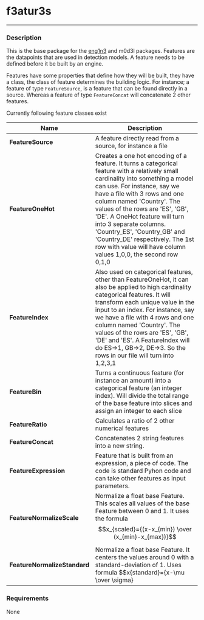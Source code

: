 # f3atur3s
- - - 

### Description

This is the base package for the [eng1n3](https://github.com/t0kk35/eng1n3) and m0d3l packages. Features are the datapoints that are used in detection models. 
A feature needs to be defined before it be built by an engine. 

Features have some properties that define how they will be built, they have a class, the class of feature determines the 
building logic. For instance; a feature of type `FeatureSource`, is a feature that can be found directly in a source. 
Whereas a feature of type `FeatureConcat` will concatenate 2 other features.

Currently following feature classes exist

| **Name**                   | Description                                                                                                                                                                                                                                                                                                                                                                                                                                                    |
|----------------------------|----------------------------------------------------------------------------------------------------------------------------------------------------------------------------------------------------------------------------------------------------------------------------------------------------------------------------------------------------------------------------------------------------------------------------------------------------------------|
| **FeatureSource**          | A feature directly read from a source, for instance a file                                                                                                                                                                                                                                                                                                                                                                                                     |
| **FeatureOneHot**          | Creates a one hot encoding of a feature. It turns a categorical feature with a relatively small cardinality into something a model can use. For instance, say we have a file with 3 rows and one column named 'Country'. The values of the rows are 'ES', 'GB', 'DE'. A OneHot feature will turn into 3 separate columns. 'Country_ES', 'Country_GB' and 'Country_DE' respectively. The 1st row with value will have column values 1,0,0, the second row 0,1,0 |
| **FeatureIndex**           | Also used on categorical features, other than FeatureOneHot, it can also be applied to high cardinality categorical features. It will transform each unique value in the input to an index. For instance, say we have a file with 4 rows and one column named 'Country'. The values of the rows are 'ES', 'GB', 'DE' and 'ES'. A FeatureIndex will do ES->1, GB->2, DE->3. So the rows in our file will turn into 1,2,3,1                                      |
| **FeatureBin**             | Turns a continuous feature (for instance an amount) into a categorical feature (an integer index). Will divide the total range of the base feature into slices and assign an integer to each slice                                                                                                                                                                                                                                                             |
| **FeatureRatio**           | Calculates a ratio of 2 other numerical features                                                                                                                                                                                                                                                                                                                                                                                                               |
| **FeatureConcat**          | Concatenates 2 string features into a new string.                                                                                                                                                                                                                                                                                                                                                                                                              |
| **FeatureExpression**      | Feature that is built from an expression, a piece of code. The code is standard Pyhon code and can take other features as input parameters.                                                                                                                                                                                                                                                                                                                    |
| **FeatureNormalizeScale**  | Normalize a float base Feature. This scales all values of the base Feature between 0 and 1. It uses the formula $$x_{scaled}={(x-x_{min}) \over (x_{min}-x_{max})}$$                                                                                                                                                                                                                                                                                           |
|**FeatureNormalizeStandard**| Normalize a float base Feature. It centers the values around 0 with a standard-deviation of 1. Uses formula $$x{standard}={x-\mu \over \sigma} |
### Requirements
None